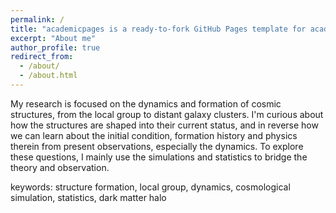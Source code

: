```yaml
---
permalink: /
title: "academicpages is a ready-to-fork GitHub Pages template for academic personal websites"
excerpt: "About me"
author_profile: true
redirect_from: 
  - /about/
  - /about.html
---
```


My research is focused on the dynamics and formation of cosmic structures, from the local group to distant galaxy clusters. I'm curious about how the structures are shaped into their current status, and in reverse how we can learn about the initial condition, formation history and physics therein from present observations, especially the dynamics. To explore these questions, I mainly use the simulations and statistics to bridge the theory and observation.

keywords: structure formation, local group, dynamics, cosmological simulation, statistics, dark matter halo